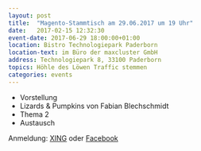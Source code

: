 ```yaml
---
layout: post
title:  "Magento-Stammtisch am 29.06.2017 um 19 Uhr"
date:   2017-02-15 12:32:30
event-date: 2017-06-29 18:00:00+01:00
location: Bistro Technologiepark Paderborn
location-text: im Büro der maxcluster GmbH
address: Technologiepark 8, 33100 Paderborn
topics: Höhle des Löwen Traffic stemmen
categories: events
---
```


*  Vorstellung
*  Lizards & Pumpkins von Fabian Blechschmidt
*  Thema 2
*  Austausch

Anmeldung: <a href="https://www.xing.com/events/13-magento-stammtisch-paderborn-1785220">XING</a>
oder <a href="https://www.facebook.com/events/1804759979849493/">Facebook</a> 
